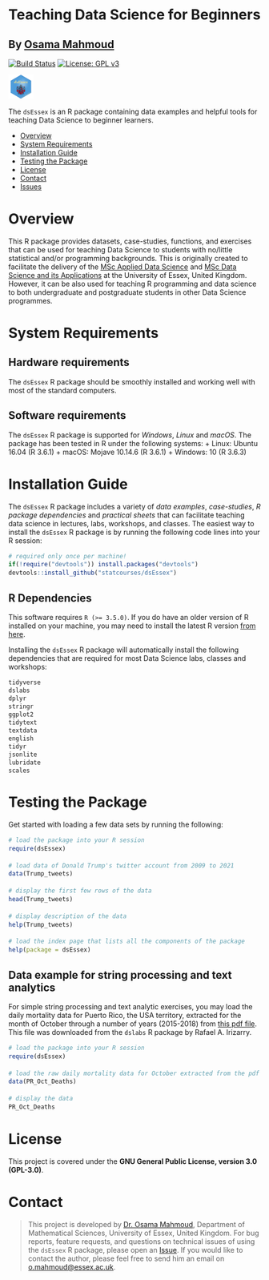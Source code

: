 
<!-- README.md is generated from README.Rmd. Please edit this file -->

# Teaching Data Science for Beginners

## By [Osama Mahmoud](https://www.essex.ac.uk/people/abdel02200/osama-mahmoud)

[![Build
Status](https://travis-ci.com/statcourses/dsEssex.svg?branch=main)](https://travis-ci.com/statcourses/dsEssex)
[![License: GPL
v3](https://img.shields.io/badge/License-GPLv3-blue.svg)](https://www.gnu.org/licenses/gpl-3.0)

<img src="img/dsEssex-logo.png" style="width:10.0%" />

The `dsEssex` is an R package containing data examples and helpful tools
for teaching Data Science to beginner learners.

- [Overview](#overview)
- [System Requirements](#system-requirements)
- [Installation Guide](#installation-guide)
- [Testing the Package](#testing-the-package)
- [License](#license)
- [Contact](#contact)
- [Issues](https://github.com/statcourses/dsEssex/issues)

# Overview

This R package provides datasets, case-studies, functions, and exercises
that can be used for teaching Data Science to students with no/little
statistical and/or programming backgrounds. This is originally created
to facilitate the delivery of the [MSc Applied Data
Science](https://www.essex.ac.uk/courses/pg01389/1/msc-applied-data-science)
and [MSc Data Science and its
Applications](https://www.essex.ac.uk/courses/pg01404/1/msc-data-science-and-its-applications)
at the University of Essex, United Kingdom. However, it can be also used
for teaching R programming and data science to both undergraduate and
postgraduate students in other Data Science programmes.

# System Requirements

## Hardware requirements

The `dsEssex` R package should be smoothly installed and working well
with most of the standard computers.

## Software requirements

The `dsEssex` R package is supported for *Windows*, *Linux* and *macOS*.
The package has been tested in R under the following systems: + Linux:
Ubuntu 16.04 (R 3.6.1) + macOS: Mojave 10.14.6 (R 3.6.1) + Windows: 10
(R 3.6.3)

# Installation Guide

The `dsEssex` R package includes a variety of *data examples*,
*case-studies*, *R package dependencies* and *practical sheets* that can
facilitate teaching data science in lectures, labs, workshops, and
classes. The easiest way to install the `dsEssex` R package is by
running the following code lines into your R session:

``` r
# required only once per machine!
if(!require("devtools")) install.packages("devtools")
devtools::install_github("statcourses/dsEssex")
```

## R Dependencies

This software requires `R (>= 3.5.0)`. If you do have an older version
of R installed on your machine, you may need to install the latest R
version [from here](https://cloud.r-project.org/).

Installing the `dsEssex` R package will automatically install the
following dependencies that are required for most Data Science labs,
classes and workshops:

    tidyverse
    dslabs
    dplyr
    stringr
    ggplot2
    tidytext
    textdata
    english
    tidyr
    jsonlite
    lubridate
    scales

# Testing the Package

Get started with loading a few data sets by running the following:

``` r
# load the package into your R session
require(dsEssex)

# load data of Donald Trump's twitter account from 2009 to 2021
data(Trump_tweets)

# display the first few rows of the data
head(Trump_tweets)

# display description of the data
help(Trump_tweets)

# load the index page that lists all the components of the package
help(package = dsEssex)
```

## Data example for string processing and text analytics

For simple string processing and text analytic exercises, you may load
the daily mortality data for Puerto Rico, the USA territory, extracted
for the month of October through a number of years (2015-2018) from
[this pdf
file](https://raw.githubusercontent.com/statcourses/dsEssex/main/Extra-materials/PR-Mortality.pdf).
This file was downloaded from the `dslabs` R package by Rafael A.
Irizarry.

``` r
# load the package into your R session
require(dsEssex)

# load the raw daily mortality data for October extracted from the pdf file
data(PR_Oct_Deaths)

# display the data
PR_Oct_Deaths
```

# License

This project is covered under the **GNU General Public License, version
3.0 (GPL-3.0)**.

# Contact

> This project is developed by [Dr. Osama
> Mahmoud](http://osmahmoud.com/), Department of Mathematical Sciences,
> University of Essex, United Kingdom. For bug reports, feature
> requests, and questions on technical issues of using the `dsEssex` R
> package, please open an
> [Issue](https://github.com/statcourses/dsEssex/issues). If you would
> like to contact the author, please feel free to send him an email on
> [o.mahmoud@essex.ac.uk](mailto:o.mahmoud@essex.ac.uk?subject=Mail%20from%20dsEssex%20project%20page).
